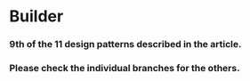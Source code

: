 # Builder
### 9th of the 11 design patterns described in the article. <br />
### Please check the individual branches for the others.
